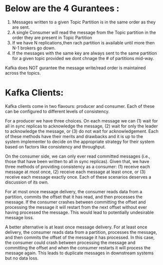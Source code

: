 # Below are the 4 Gurantees :

1. Messages written to a given Topic Partition is in the same order as they are sent.
2. A single Consumer will read the message from the Topic partition in the order they are present in Topic Partition
3. If we have N replications,then rach partition is available until more then N-1 brokers go down.
4. If the messages with the same key are always sent to the same partition for a given topic provided we dont chnage the \# of partitions mid-way.

Kafka does NOT gurantee the message write/read order is maintained across the topics.

# Kafka Clients:

Kafka clients come in two flavours: producer and consumer. Each of these can be configured to different levels of consistency.

For a producer we have three choices. On each message we can \(1\) wait for all in sync replicas to acknowledge the message, \(2\) wait for only the leader to acknowledge the message, or \(3\) do not wait for acknowledgement. Each of these methods have their merits and drawbacks and it is up to the system implementer to decide on the appropriate strategy for their system based on factors like consistency and throughput.

On the consumer side, we can only ever read committed messages \(i.e., those that have been written to all in sync replicas\). Given that, we have three methods of providing consistency as a consumer: \(1\) receive each message at most once, \(2\) receive each message at least once, or \(3\) receive each message exactly once. Each of these scenarios deserves a discussion of its own.

For at most once message delivery, the consumer reads data from a partition, commits the offset that it has read, and then processes the message. If the consumer crashes between committing the offset and processing the message it will restart from the next offset without ever having processed the message. This would lead to potentially undesirable message loss.

A better alternative is at least once message delivery. For at least once delivery, the consumer reads data from a partition, processes the message, and then commits the offset of the message it has processed. In this case, the consumer could crash between processing the message and committing the offset and when the consumer restarts it will process the message again. This leads to duplicate messages in downstream systems but no data loss.



